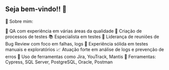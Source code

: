 ## Seja bem-vindo!! 👋

📝 Sobre mim: 

🎯 QA com experiência em várias áreas da qualidade
🧩 Criação de processos de testes 
📚 Especialista em testes 
🐞 Liderança de reuniões de Bug Review com foco em falhas, logs 
🧪 Experiência sólida em testes manuais e exploratórios
📈 Atuação forte em análise de logs e prevenção de erros
📎 Uso de ferramentas como Jira, YouTrack, Mantis
🧰 Ferramentas: Cypress, SQL Server, PostgreSQL, Oracle, Postman
